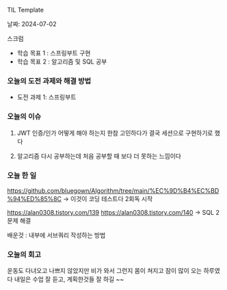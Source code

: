 TIL Template

날짜: 2024-07-02

스크럼
- 학습 목표 1 : 스프링부트 구현
- 학습 목표 2 : 알고리즘 및 SQL 공부

### 오늘의 도전 과제와 해결 방법
- 도전 과제 1: 스프링부트 

### 오늘의 이슈

1. JWT 인증/인가 어떻게 해야 하는지 한참 고민하다가 결국 세션으로 구현하기로 했다

2. 알고리즘 다시 공부하는데 처음 공부할 때 보다 더 못하는 느낌이다

### 오늘 한 일

https://github.com/bluegown/Algorithm/tree/main/%EC%9D%B4%EC%BD%94%ED%85%8C
-> 이것이 코딩 테스트다 2회독 시작

https://alan0308.tistory.com/139
https://alan0308.tistory.com/140
-> SQL 2문제 해결

배운것 : 내부에 서브쿼리 작성하는 방법
### 오늘의 회고
운동도 다녀오고 나쁘지 않았지만 비가 와서 그런지 몸이 쳐지고 잠이 많이 오는 하루였다
내일은 수업 잘 듣고, 계획한것들 잘 하길 ~~

